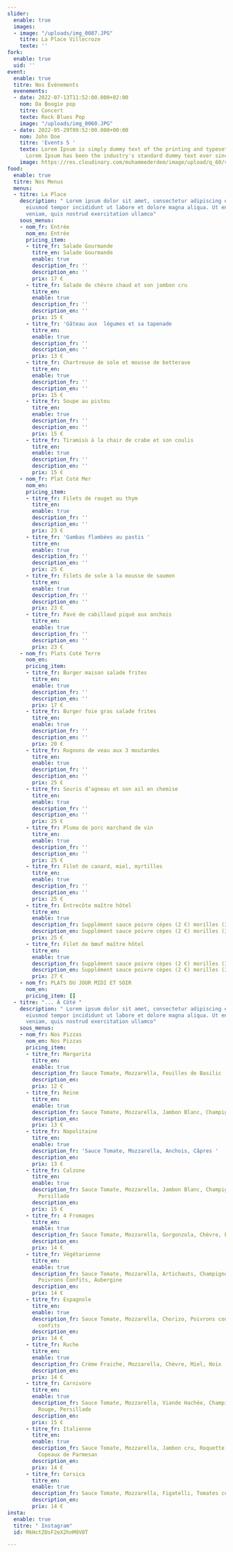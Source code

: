 ```yaml
---
slider:
  enable: true
  images:
  - image: "/uploads/img_0087.JPG"
    titre: La Place Villecroze
    texte: ''
fork:
  enable: true
  uid: ''
event:
  enable: true
  titre: Nos Événements
  evenements:
  - date: 2022-07-13T11:52:00.000+02:00
    nom: Da Boogie pop
    titre: Concert
    texte: Rock Blues Pop
    image: "/uploads/img_0060.JPG"
  - date: 2022-05-29T09:52:00.000+00:00
    nom: John Doe
    titre: 'Events 5 '
    texte: Lorem Ipsum is simply dummy text of the printing and typesetting industry.
      Lorem Ipsum has been the industry's standard dummy text ever since the 1500s...
    image: https://res.cloudinary.com/muhammederdem/image/upload/q_60/v1537132205/news-slider/item-1.webp
food:
  enable: true
  titre: Nos Menus
  menus:
  - titre: La Place
    description: " Lorem ipsum dolor sit amet, consectetur adipiscing elit, sed do
      eiusmod tempor incididunt ut labore et dolore magna aliqua. Ut enim ad minim
      veniam, quis nostrud exercitation ullamco"
    sous_menus:
    - nom_fr: Entrée
      nom_en: Entrée
      pricing_item:
      - titre_fr: Salade Gourmande
        titre_en: Salade Gourmande
        enable: true
        description_fr: ''
        description_en: ''
        prix: 17 €
      - titre_fr: Salade de chèvre chaud et son jambon cru
        titre_en:
        enable: true
        description_fr: ''
        description_en: ''
        prix: 15 €
      - titre_fr: 'Gâteau aux  légumes et sa tapenade                 '
        titre_en:
        enable: true
        description_fr: ''
        description_en: ''
        prix: 13 €
      - titre_fr: Chartreuse de sole et mousse de betterave
        titre_en:
        enable: true
        description_fr: ''
        description_en: ''
        prix: 15 €
      - titre_fr: Soupe au pistou
        titre_en:
        enable: true
        description_fr: ''
        description_en: ''
        prix: 15 €
      - titre_fr: Tiramisù à la chair de crabe et son coulis
        titre_en:
        enable: true
        description_fr: ''
        description_en: ''
        prix: 15 €
    - nom_fr: Plat Coté Mer
      nom_en:
      pricing_item:
      - titre_fr: Filets de rouget au thym
        titre_en:
        enable: true
        description_fr: ''
        description_en: ''
        prix: 23 €
      - titre_fr: 'Gambas flambées au pastis '
        titre_en:
        enable: true
        description_fr: ''
        description_en: ''
        prix: 25 €
      - titre_fr: Filets de sole à la mousse de saumon
        titre_en:
        enable: true
        description_fr: ''
        description_en: ''
        prix: 23 €
      - titre_fr: Pavé de cabillaud piqué aux anchois
        titre_en:
        enable: true
        description_fr: ''
        description_en: ''
        prix: 23 €
    - nom_fr: Plats Coté Terre
      nom_en:
      pricing_item:
      - titre_fr: Burger maison salade frites
        titre_en:
        enable: true
        description_fr: ''
        description_en: ''
        prix: 17 €
      - titre_fr: Burger foie gras salade frites
        titre_en:
        enable: true
        description_fr: ''
        description_en: ''
        prix: 20 €
      - titre_fr: Rognons de veau aux 3 moutardes
        titre_en:
        enable: true
        description_fr: ''
        description_en: ''
        prix: 25 €
      - titre_fr: Souris d’agneau et son ail en chemise
        titre_en:
        enable: true
        description_fr: ''
        description_en: ''
        prix: 25 €
      - titre_fr: Pluma de porc marchand de vin
        titre_en:
        enable: true
        description_fr: ''
        description_en: ''
        prix: 25 €
      - titre_fr: Filet de canard, miel, myrtilles
        titre_en:
        enable: true
        description_fr: ''
        description_en: ''
        prix: 25 €
      - titre_fr: Entrecôte maître hôtel
        titre_en:
        enable: true
        description_fr: Supplément sauce poivre cèpes (2 €) morilles (3 €)
        description_en: Supplément sauce poivre cèpes (2 €) morilles (3 €)
        prix: 25 €
      - titre_fr: Filet de bœuf maître hôtel
        titre_en:
        enable: true
        description_fr: Supplément sauce poivre cèpes (2 €) morilles (3 €)
        description_en: Supplément sauce poivre cèpes (2 €) morilles (3 €)
        prix: 27 €
    - nom_fr: PLATS DU JOUR MIDI ET SOIR
      nom_en:
      pricing_item: []
  - titre: "... À Côté "
    description: " Lorem ipsum dolor sit amet, consectetur adipiscing elit, sed do
      eiusmod tempor incididunt ut labore et dolore magna aliqua. Ut enim ad minim
      veniam, quis nostrud exercitation ullamco"
    sous_menus:
    - nom_fr: Nos Pizzas
      nom_en: Nos Pizzas
      pricing_item:
      - titre_fr: Margarita
        titre_en:
        enable: true
        description_fr: Sauce Tomate, Mozzarella, Feuilles de Basilic
        description_en:
        prix: 12 €
      - titre_fr: Reine
        titre_en:
        enable: true
        description_fr: Sauce Tomate, Mozzarella, Jambon Blanc, Champignons
        description_en:
        prix: 13 €
      - titre_fr: Napolitaine
        titre_en:
        enable: true
        description_fr: 'Sauce Tomate, Mozzarella, Anchois, Câpres '
        description_en:
        prix: 13 €
      - titre_fr: Calzone
        titre_en:
        enable: true
        description_fr: Sauce Tomate, Mozzarella, Jambon Blanc, Champignons, Jaune D'œuf,
          Persillade
        description_en:
        prix: 15 €
      - titre_fr: 4 Fromages
        titre_en:
        enable: true
        description_fr: Sauce Tomate, Mozzarella, Gorgonzola, Chèvre, Parmesan
        description_en:
        prix: 14 €
      - titre_fr: Végétarienne
        titre_en:
        enable: true
        description_fr: Sauce Tomate, Mozzarella, Artichauts, Champignons, Oignons confits,
          Poivrons Confits, Aubergine
        description_en:
        prix: 14 €
      - titre_fr: Espagnole
        titre_en:
        enable: true
        description_fr: Sauce Tomate, Mozzarella, Chorizo, Poivrons confits, oignons
          confits
        description_en:
        prix: 14 €
      - titre_fr: Ruche
        titre_en:
        enable: true
        description_fr: Crème Fraiche, Mozzarella, Chèvre, Miel, Noix
        description_en:
        prix: 14 €
      - titre_fr: Carnivore
        titre_en:
        enable: true
        description_fr: Sauce Tomate, Mozzarella, Viande Hachée, Champignons, Oignons
          Rouge, Persillade
        description_en:
        prix: 15 €
      - titre_fr: Italienne
        titre_en:
        enable: true
        description_fr: Sauce Tomate, Mozzarella, Jambon cru, Roquette, Tomates cerises,
          Copeaux de Parmesan
        description_en:
        prix: 14 €
      - titre_fr: Corsica
        titre_en:
        enable: true
        description_fr: Sauce Tomate, Mozzarella, Figatelli, Tomates cerises, Figues
        description_en:
        prix: 14 €
insta:
  enable: true
  titre: " Instagram"
  id: MkHctZOsF2eX2hnM9V0T

---
```

